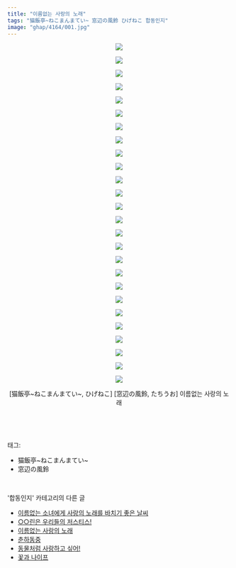 ```yaml
---
title: "이름없는 사랑의 노래"
tags: "猫飯亭~ねこまんまてい~ 窓辺の風鈴 ひげねこ 합동인지"
image: "ghap/4164/001.jpg"
---
```

<div class="article">
<p style="text-align: center; clear: none; float: none;"><img src="{{ site.nasurl }}/ghap/4164/001.jpg"/></p>
<p style="text-align: center; clear: none; float: none;"><img src="{{ site.nasurl }}/ghap/4164/002.jpg"/></p>
<p style="text-align: center; clear: none; float: none;"><img src="{{ site.nasurl }}/ghap/4164/003.jpg"/></p>
<p style="text-align: center; clear: none; float: none;"><img src="{{ site.nasurl }}/ghap/4164/004.jpg"/></p>
<p style="text-align: center; clear: none; float: none;"><img src="{{ site.nasurl }}/ghap/4164/005.jpg"/></p>
<p style="text-align: center; clear: none; float: none;"><img src="{{ site.nasurl }}/ghap/4164/006.jpg"/></p>
<p style="text-align: center; clear: none; float: none;"><img src="{{ site.nasurl }}/ghap/4164/007.jpg"/></p>
<p style="text-align: center; clear: none; float: none;"><img src="{{ site.nasurl }}/ghap/4164/008.jpg"/></p>
<p style="text-align: center; clear: none; float: none;"><img src="{{ site.nasurl }}/ghap/4164/009.jpg"/></p>
<p style="text-align: center; clear: none; float: none;"><img src="{{ site.nasurl }}/ghap/4164/010.jpg"/></p>
<p style="text-align: center; clear: none; float: none;"><img src="{{ site.nasurl }}/ghap/4164/011.jpg"/></p>
<p style="text-align: center; clear: none; float: none;"><img src="{{ site.nasurl }}/ghap/4164/012.jpg"/></p>
<p style="text-align: center; clear: none; float: none;"><img src="{{ site.nasurl }}/ghap/4164/013.jpg"/></p>
<p style="text-align: center; clear: none; float: none;"><img src="{{ site.nasurl }}/ghap/4164/014.jpg"/></p>
<p style="text-align: center; clear: none; float: none;"><img src="{{ site.nasurl }}/ghap/4164/015.jpg"/></p>
<p style="text-align: center; clear: none; float: none;"><img src="{{ site.nasurl }}/ghap/4164/016.jpg"/></p>
<p style="text-align: center; clear: none; float: none;"><img src="{{ site.nasurl }}/ghap/4164/017.jpg"/></p>
<p style="text-align: center; clear: none; float: none;"><img src="{{ site.nasurl }}/ghap/4164/018.jpg"/></p>
<p style="text-align: center; clear: none; float: none;"><img src="{{ site.nasurl }}/ghap/4164/019.jpg"/></p>
<p style="text-align: center; clear: none; float: none;"><img src="{{ site.nasurl }}/ghap/4164/020.jpg"/></p>
<p style="text-align: center; clear: none; float: none;"><img src="{{ site.nasurl }}/ghap/4164/021.jpg"/></p>
<p style="text-align: center; clear: none; float: none;"><img src="{{ site.nasurl }}/ghap/4164/022.jpg"/></p>
<p style="text-align: center; clear: none; float: none;"><img src="{{ site.nasurl }}/ghap/4164/023.jpg"/></p>
<p style="text-align: center; clear: none; float: none;"><img src="{{ site.nasurl }}/ghap/4164/024.jpg"/></p>
<p style="text-align: center; clear: none; float: none;"><img src="{{ site.nasurl }}/ghap/4164/025.jpg"/></p>
<p style="text-align: center; clear: none; float: none;"><img src="{{ site.nasurl }}/ghap/4164/026.jpg"/></p>
<p style="text-align: center; clear: none; float: none;">[猫飯亭~ねこまんまてい~, ひげねこ] [窓辺の風鈴, たちうお] 이름없는 사랑의 노래</p>
<p><br/></p>
</div><br/>
<div class="tagTrail">
<p>태그: </p>
<ul>
<li>猫飯亭~ねこまんまてい~</li>
<li>窓辺の風鈴</li>
</ul>
</div><br/>
<div class="another">
<p>'합동인지' 카테고리의 다른 글</p>
<ul>
<li><a href="/2018-02-06-ghap_4167">이름없는 소녀에게 사랑의 노래를 바치기 좋은 날씨</a></li>
<li><a href="/2018-02-06-ghap_4165">○○린은 우리들의 저스티스!</a></li>
<li><a href="/2018-02-06-ghap_4164">이름없는 사랑의 노래</a></li>
<li><a href="/2018-02-04-ghap_4162">춘하동중</a></li>
<li><a href="/2018-02-04-ghap_4160">동물처럼 사랑하고 싶어!</a></li>
<li><a href="/2018-01-05-ghap_4083">꽃과 나이프</a></li>
</ul>
</div><br/>
<div class="cb_module cb_fluid">
<div class="cb_wrt cb_profile">
</div><!-- commentList close -->
</div><br/>
